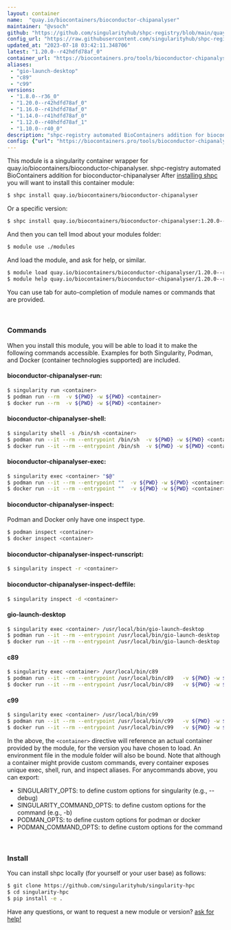 ```yaml
---
layout: container
name:  "quay.io/biocontainers/bioconductor-chipanalyser"
maintainer: "@vsoch"
github: "https://github.com/singularityhub/shpc-registry/blob/main/quay.io/biocontainers/bioconductor-chipanalyser/container.yaml"
config_url: "https://raw.githubusercontent.com/singularityhub/shpc-registry/main/quay.io/biocontainers/bioconductor-chipanalyser/container.yaml"
updated_at: "2023-07-18 03:42:11.348706"
latest: "1.20.0--r42hdfd78af_0"
container_url: "https://biocontainers.pro/tools/bioconductor-chipanalyser"
aliases:
 - "gio-launch-desktop"
 - "c89"
 - "c99"
versions:
 - "1.8.0--r36_0"
 - "1.20.0--r42hdfd78af_0"
 - "1.16.0--r41hdfd78af_0"
 - "1.14.0--r41hdfd78af_0"
 - "1.12.0--r40hdfd78af_1"
 - "1.10.0--r40_0"
description: "shpc-registry automated BioContainers addition for bioconductor-chipanalyser"
config: {"url": "https://biocontainers.pro/tools/bioconductor-chipanalyser", "maintainer": "@vsoch", "description": "shpc-registry automated BioContainers addition for bioconductor-chipanalyser", "latest": {"1.20.0--r42hdfd78af_0": "sha256:5b54a29c1b558af0709b9b77622b8288ca2c1433a0ea20de1e04128d10a960d8"}, "tags": {"1.8.0--r36_0": "sha256:2935eee980d355ceca1583a15a68fd64d2bce60ae405f40bf4416a7e7e1c7cef", "1.20.0--r42hdfd78af_0": "sha256:5b54a29c1b558af0709b9b77622b8288ca2c1433a0ea20de1e04128d10a960d8", "1.16.0--r41hdfd78af_0": "sha256:28ad1f9f1500d36c691ea621ebd5cc759b5a541684437729ad50eb6605a1f9d6", "1.14.0--r41hdfd78af_0": "sha256:591bf55a35286d3e43df4b081255b99d1e76f69002a54cb48a630ca90779b843", "1.12.0--r40hdfd78af_1": "sha256:bcfcc65c7e2884f1911564061abf68e8c093fbaa1ba962fb84abde48e5bb1213", "1.10.0--r40_0": "sha256:5019cba4dca800565d1a13196d15ddaf3e2fe58b67ecd65de24affe717734612"}, "docker": "quay.io/biocontainers/bioconductor-chipanalyser", "aliases": {"gio-launch-desktop": "/usr/local/bin/gio-launch-desktop", "c89": "/usr/local/bin/c89", "c99": "/usr/local/bin/c99"}}
---
```


This module is a singularity container wrapper for quay.io/biocontainers/bioconductor-chipanalyser.
shpc-registry automated BioContainers addition for bioconductor-chipanalyser
After [installing shpc](#install) you will want to install this container module:


```bash
$ shpc install quay.io/biocontainers/bioconductor-chipanalyser
```

Or a specific version:

```bash
$ shpc install quay.io/biocontainers/bioconductor-chipanalyser:1.20.0--r42hdfd78af_0
```

And then you can tell lmod about your modules folder:

```bash
$ module use ./modules
```

And load the module, and ask for help, or similar.

```bash
$ module load quay.io/biocontainers/bioconductor-chipanalyser/1.20.0--r42hdfd78af_0
$ module help quay.io/biocontainers/bioconductor-chipanalyser/1.20.0--r42hdfd78af_0
```

You can use tab for auto-completion of module names or commands that are provided.

<br>

### Commands

When you install this module, you will be able to load it to make the following commands accessible.
Examples for both Singularity, Podman, and Docker (container technologies supported) are included.

#### bioconductor-chipanalyser-run:

```bash
$ singularity run <container>
$ podman run --rm  -v ${PWD} -w ${PWD} <container>
$ docker run --rm  -v ${PWD} -w ${PWD} <container>
```

#### bioconductor-chipanalyser-shell:

```bash
$ singularity shell -s /bin/sh <container>
$ podman run --it --rm --entrypoint /bin/sh  -v ${PWD} -w ${PWD} <container>
$ docker run --it --rm --entrypoint /bin/sh  -v ${PWD} -w ${PWD} <container>
```

#### bioconductor-chipanalyser-exec:

```bash
$ singularity exec <container> "$@"
$ podman run --it --rm --entrypoint ""  -v ${PWD} -w ${PWD} <container> "$@"
$ docker run --it --rm --entrypoint ""  -v ${PWD} -w ${PWD} <container> "$@"
```

#### bioconductor-chipanalyser-inspect:

Podman and Docker only have one inspect type.

```bash
$ podman inspect <container>
$ docker inspect <container>
```

#### bioconductor-chipanalyser-inspect-runscript:

```bash
$ singularity inspect -r <container>
```

#### bioconductor-chipanalyser-inspect-deffile:

```bash
$ singularity inspect -d <container>
```


#### gio-launch-desktop

```bash
$ singularity exec <container> /usr/local/bin/gio-launch-desktop
$ podman run --it --rm --entrypoint /usr/local/bin/gio-launch-desktop   -v ${PWD} -w ${PWD} <container> -c " $@"
$ docker run --it --rm --entrypoint /usr/local/bin/gio-launch-desktop   -v ${PWD} -w ${PWD} <container> -c " $@"
```


#### c89

```bash
$ singularity exec <container> /usr/local/bin/c89
$ podman run --it --rm --entrypoint /usr/local/bin/c89   -v ${PWD} -w ${PWD} <container> -c " $@"
$ docker run --it --rm --entrypoint /usr/local/bin/c89   -v ${PWD} -w ${PWD} <container> -c " $@"
```


#### c99

```bash
$ singularity exec <container> /usr/local/bin/c99
$ podman run --it --rm --entrypoint /usr/local/bin/c99   -v ${PWD} -w ${PWD} <container> -c " $@"
$ docker run --it --rm --entrypoint /usr/local/bin/c99   -v ${PWD} -w ${PWD} <container> -c " $@"
```



In the above, the `<container>` directive will reference an actual container provided
by the module, for the version you have chosen to load. An environment file in the
module folder will also be bound. Note that although a container
might provide custom commands, every container exposes unique exec, shell, run, and
inspect aliases. For anycommands above, you can export:

 - SINGULARITY_OPTS: to define custom options for singularity (e.g., --debug)
 - SINGULARITY_COMMAND_OPTS: to define custom options for the command (e.g., -b)
 - PODMAN_OPTS: to define custom options for podman or docker
 - PODMAN_COMMAND_OPTS: to define custom options for the command

<br>

### Install

You can install shpc locally (for yourself or your user base) as follows:

```bash
$ git clone https://github.com/singularityhub/singularity-hpc
$ cd singularity-hpc
$ pip install -e .
```

Have any questions, or want to request a new module or version? [ask for help!](https://github.com/singularityhub/singularity-hpc/issues)